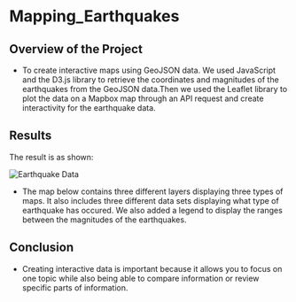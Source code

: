 # Mapping_Earthquakes

## Overview of the Project 
- To create interactive maps using GeoJSON data. We used JavaScript and the D3.js library to retrieve the coordinates and magnitudes of the earthquakes from the GeoJSON data.Then we used the Leaflet library to plot the data on a Mapbox map through an API request and create interactivity for the earthquake data.

## Results 
The result is as shown:


![Earthquake Data](https://user-images.githubusercontent.com/85714314/135815176-5efca0a4-f6bf-4dc1-889f-a63f6b6ef1d7.png)

- The map below contains three different layers displaying three types of maps. It also includes three different data sets displaying what type of earthquake has occured. 
We also added a legend to display the ranges between the magnitudes of the earthquakes.

## Conclusion
- Creating interactive data is important because it allows you to focus on one topic while also being able to compare information or review specific parts of information.
